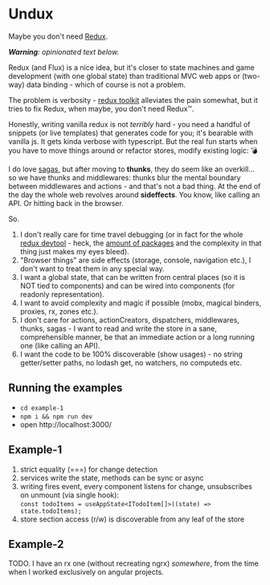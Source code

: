 # Undux

Maybe you don't need [Redux](https://redux.js.org/).

_**Warning**: opinionated text below._

Redux (and Flux) is a nice idea, but it's closer to state machines and game development (with one global state) than traditional MVC web apps or (two-way) data binding - which of course is not a problem.

The problem is verbosity - [redux toolkit](https://redux-toolkit.js.org/) alleviates the pain somewhat, but it tries to fix Redux, when maybe, you don't need Redux™.

Honestly, writing vanilla redux is not _terribly_ hard - you need a handful of snippets (or live templates) that generates code for you; it's bearable with vanilla js. It gets kinda verbose with typescript. But the real fun starts when you have to move things around or refactor stores, modify existing logic: 💣

I do love [sagas](https://redux-saga.js.org/), but after moving to **thunks**, they do seem like an overkill... so we have thunks and middlewares: thunks blur the mental boundary between middlewares and actions - and that's not a bad thing. At the end of the day the whole web revolves around **sideffects**. You know, like calling an API. Or hitting back in the browser.

So.

1. I don't really care for time travel debugging (or in fact for the whole [redux devtool](https://github.com/reduxjs/redux-devtools) - heck, the [amount of packages](https://github.com/reduxjs/redux-devtools/issues/530) and the complexity in that thing just makes my eyes bleed).
2. "Browser things" are side effects (storage, console, navigation etc.), I don't want to treat them in any special way.
3. I want a global state, that can be written from central places (so it is NOT tied to components) and can be wired into components (for readonly representation).
4. I want to avoid complexity and magic if possible (mobx, magical binders, proxies, rx, zones etc.).
5. I don't care for actions, actionCreators, dispatchers, middlewares, thunks, sagas - I want to read and write the store in a sane, comprehensible manner, be that an immediate action or a long running one (like calling an API).
6. I want the code to be 100% discoverable (show usages) - no string getter/setter paths, no lodash get, no watchers, no computeds etc.

## Running the examples

- `cd example-1`
- `npm i && npm run dev`
- open http://localhost:3000/

## Example-1

1. strict equality (===) for change detection
2. services write the state, methods can be sync or async
3. writing fires event, every component listens for change, unsubscribes on unmount (via single hook):  
   `const todoItems = useAppState<ITodoItem[]>((state) => state.todoItems);`
4. store section access (r/w) is discoverable from any leaf of the store

## Example-2

TODO. I have an rx one (without recreating ngrx) _somewhere_, from the time when I worked exclusively on angular projects.
